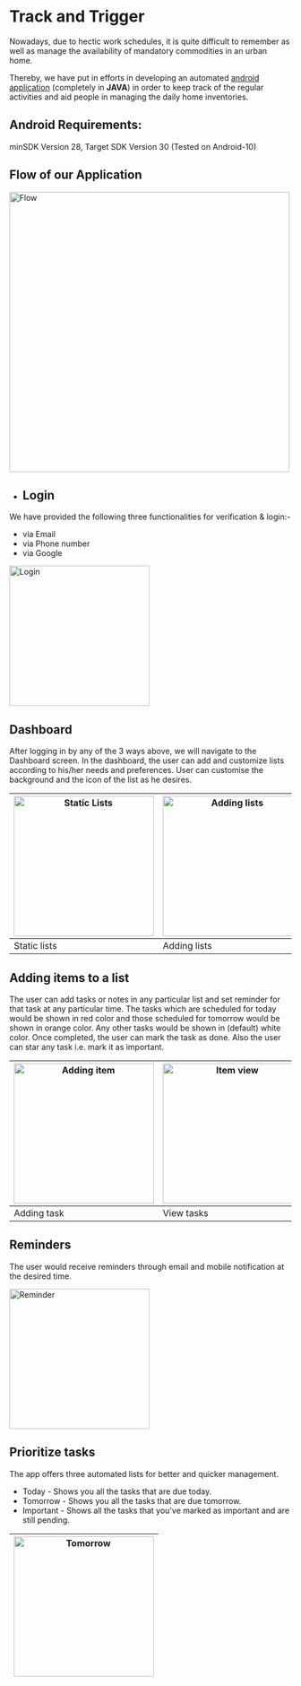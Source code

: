 # Track and Trigger

Nowadays, due to hectic work schedules, it is quite difficult to remember as well as manage the availability of mandatory commodities in an urban home.

Thereby, we have put in efforts in developing an automated <u>android application</u> (completely in **JAVA**) in order to keep track of the regular activities and aid people in managing the daily home inventories.

## Android Requirements:

minSDK Version 28, Target SDK Version 30
(Tested on Android-10)

## Flow of our Application

<!-- ![Flow](/images/image7.png) -->
<img src="/images/image7.png" alt="Flow" width="500"/>

- ## Login

We have provided the following three functionalities for verification & login:- <br />

- via Email <br />
- via Phone number <br />
- via Google <br />

<img src="/images/image2.jpg" alt="Login" width="250"/>

## Dashboard

After logging in by any of the 3 ways above, we will navigate to the Dashboard screen. In the dashboard, the user can add and customize lists according to his/her needs and preferences. User can customise the background and the icon of the list as he desires.

| <img src="/images/image22.jpg" alt="Static Lists" width="250"/> | <img src="/images/image18.jpg" alt="Adding lists" width="250"/> | <img src="/images/image3.jpg" alt="Dashboard" width="250"/> |
| ------------------------------------ | ------------------------------------ | -------------------------------- |
| Static lists | Adding lists | Dashboard |

## Adding items to a list

The user can add tasks or notes in any particular list and set reminder for that task
at any particular time. The tasks which are scheduled for today would be shown in red color and those scheduled for tomorrow would be shown in orange color. Any other tasks would be shown in (default) white color. Once completed, the user can mark the task as done. Also the user can star any task i.e. mark it as important.

| <img src="/images/image9.jpg" alt="Adding item" width="250"/> | <img src="/images/image8.jpg" alt="Item view" width="250"/> | <img src="/images/image20.jpg" alt="Strike out item" width="250"/> |
| ---------------------------------- | -------------------------------- | ---------------------------------------- |
| Adding task | View tasks | Mark task as done |

## Reminders

The user would receive reminders through email and mobile notification at the desired time.

<!-- ![Reminder](/images/.jpg) -->
<img src="/images/image19.jpg" alt="Reminder" width="250"/>

## Prioritize tasks

The app offers three automated lists for better and quicker management.

- Today - Shows you all the tasks that are due today.
- Tomorrow - Shows you all the tasks that are due tomorrow.
- Important - Shows all the tasks that you've marked as important and are still pending.

<!-- <img src="/images/image11.jpg" alt="Today" width="300"/> -->
<!-- <img src="/images/image11.jpg" alt="Today" width="300"/> -->

<!-- | ![Today](/images/.jpg) | ![Tomorrow](/images/.jpg) | ![Important](/images/.jpg) |
| ---------------------- | ------------------------- | -------------------------- |
| Today's tasks          | Tomorrow's tasks          | Important tasks            | -->

| <img src="/images/image13.jpg" alt="Tomorrow" width="250"/> |
| ----------------------------------------------------------- |
